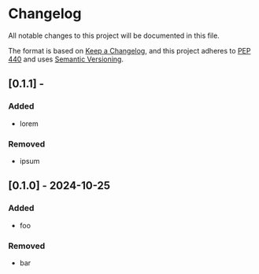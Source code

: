 # Changelog

All notable changes to this project will be documented in this file.

The format is based on [Keep a Changelog](https://keepachangelog.com/en/1.0.0/),
and this project adheres to [PEP 440](https://www.python.org/dev/peps/pep-0440/)
and uses [Semantic Versioning](https://semver.org/spec/v2.0.0.html).


## [0.1.1] - 

### Added
* lorem

### Removed
* ipsum

## [0.1.0] - 2024-10-25

### Added
* foo

### Removed
* bar